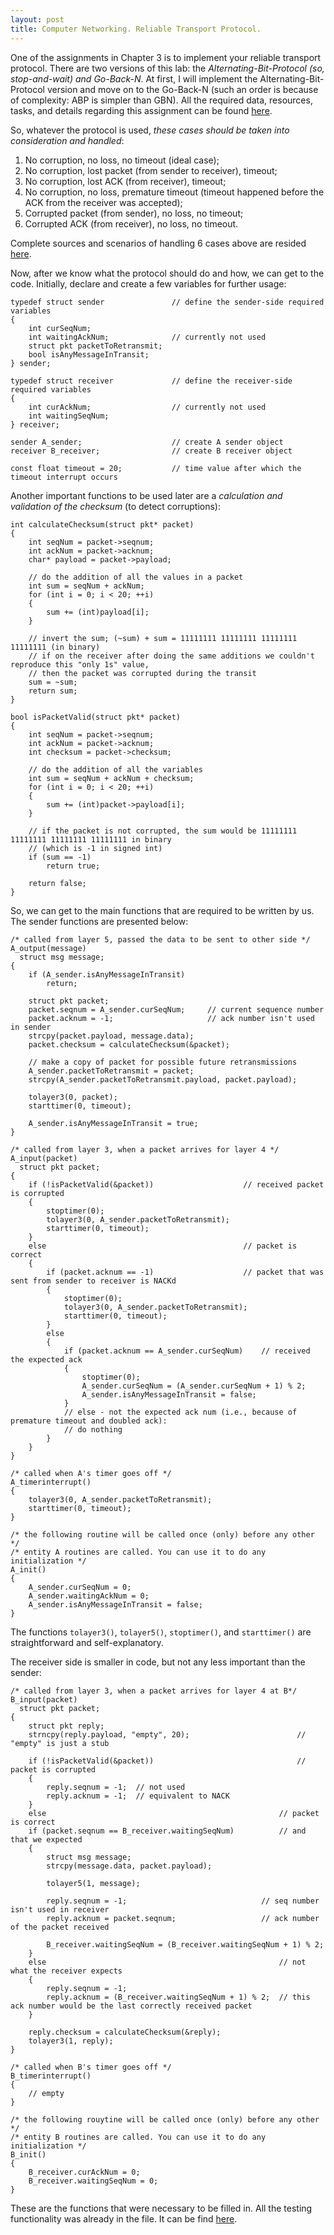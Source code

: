 ```yaml
---
layout: post
title: Computer Networking. Reliable Transport Protocol. 
---
```


One of the assignments in Chapter 3 is to implement your reliable transport protocol. There are two versions of this lab: the *Alternating-Bit-Protocol (so, stop-and-wait) and Go-Back-N*. At first, I will implement the Alternating-Bit-Protocol version and move on to the Go-Back-N (such an order is because of complexity: ABP is simpler than GBN). All the required data, resources, tasks, and details regarding this assignment can be found [here](https://gaia.cs.umass.edu/kurose_ross/programming/RDT/RDT_Implementing%20a%20Reliable%20Transport%20Protocol.html).
 
So, whatever the protocol is used, *these cases should be taken into consideration and handled*:
1. No corruption, no loss, no timeout (ideal case);
2. No corruption, lost packet (from sender to receiver), timeout;
3. No corruption, lost ACK (from receiver), timeout;
4. No corruption, no loss, premature timeout (timeout happened before the ACK from the receiver was accepted);
5. Corrupted packet (from sender), no loss, no timeout;
6. Corrupted ACK (from receiver), no loss, no timeout.

Complete sources and scenarios of handling 6 cases above are resided [here](https://github.com/chetter14/computer-networking-assignments/tree/main/RTP).

Now, after we know what the protocol should do and how, we can get to the code. Initially, declare and create a few variables for further usage:
```
typedef struct sender				// define the sender-side required variables
{
	int curSeqNum;
	int waitingAckNum;				// currently not used
	struct pkt packetToRetransmit;
	bool isAnyMessageInTransit;
} sender;

typedef struct receiver				// define the receiver-side required variables
{
	int curAckNum;					// currently not used
	int waitingSeqNum;
} receiver;

sender A_sender;					// create A sender object
receiver B_receiver;				// create B receiver object

const float timeout = 20;			// time value after which the timeout interrupt occurs
```

Another important functions to be used later are a *calculation and validation of the checksum* (to detect corruptions):
```
int calculateChecksum(struct pkt* packet)
{
	int seqNum = packet->seqnum;
	int ackNum = packet->acknum;
	char* payload = packet->payload;
	
	// do the addition of all the values in a packet
	int sum = seqNum + ackNum;
	for (int i = 0; i < 20; ++i)
	{
		sum += (int)payload[i];
	}
	
	// invert the sum; (~sum) + sum = 11111111 11111111 11111111 11111111 (in binary)
	// if on the receiver after doing the same additions we couldn't reproduce this "only 1s" value, 
	// then the packet was corrupted during the transit
	sum = ~sum;					
	return sum;
}

bool isPacketValid(struct pkt* packet)
{
	int seqNum = packet->seqnum;
	int ackNum = packet->acknum;
	int checksum = packet->checksum;
	
	// do the addition of all the variables
	int sum = seqNum + ackNum + checksum;
	for (int i = 0; i < 20; ++i)
	{
		sum += (int)packet->payload[i];
	}
	
	// if the packet is not corrupted, the sum would be 11111111 11111111 11111111 11111111 in binary 
	// (which is -1 in signed int)
	if (sum == -1)
		return true;
		
	return false;
}
```

So, we can get to the main functions that are required to be written by us. The sender functions are presented below:
```
/* called from layer 5, passed the data to be sent to other side */
A_output(message)
  struct msg message;
{
	if (A_sender.isAnyMessageInTransit)
		return;
	
	struct pkt packet;
	packet.seqnum = A_sender.curSeqNum; 	// current sequence number
	packet.acknum = -1;						// ack number isn't used in sender
	strcpy(packet.payload, message.data);
	packet.checksum = calculateChecksum(&packet);
	
	// make a copy of packet for possible future retransmissions
	A_sender.packetToRetransmit = packet;
	strcpy(A_sender.packetToRetransmit.payload, packet.payload);

	tolayer3(0, packet);
	starttimer(0, timeout);
	
	A_sender.isAnyMessageInTransit = true;
}

/* called from layer 3, when a packet arrives for layer 4 */
A_input(packet)
  struct pkt packet;
{
	if (!isPacketValid(&packet))					// received packet is corrupted
	{
		stoptimer(0);
		tolayer3(0, A_sender.packetToRetransmit);
		starttimer(0, timeout);
	}
	else											// packet is correct
	{
		if (packet.acknum == -1)					// packet that was sent from sender to receiver is NACKd
		{
			stoptimer(0);
			tolayer3(0, A_sender.packetToRetransmit);
			starttimer(0, timeout);
		}
		else
		{
			if (packet.acknum == A_sender.curSeqNum)	// received the expected ack
			{
				stoptimer(0);
				A_sender.curSeqNum = (A_sender.curSeqNum + 1) % 2;
				A_sender.isAnyMessageInTransit = false;
			}
			// else - not the expected ack num (i.e., because of premature timeout and doubled ack):
			// do nothing
		}
	}
}

/* called when A's timer goes off */
A_timerinterrupt()
{
	tolayer3(0, A_sender.packetToRetransmit);
	starttimer(0, timeout);
}

/* the following routine will be called once (only) before any other */
/* entity A routines are called. You can use it to do any initialization */
A_init()
{
	A_sender.curSeqNum = 0;
	A_sender.waitingAckNum = 0;
	A_sender.isAnyMessageInTransit = false;
}
```
The functions `tolayer3()`, `tolayer5()`, `stoptimer()`, and `starttimer()` are straightforward and self-explanatory.

The receiver side is smaller in code, but not any less important than the sender:
```
/* called from layer 3, when a packet arrives for layer 4 at B*/
B_input(packet)
  struct pkt packet;
{
	struct pkt reply;
	strncpy(reply.payload, "empty", 20);						// "empty" is just a stub
	
	if (!isPacketValid(&packet))								// packet is corrupted
	{
		reply.seqnum = -1;	// not used
		reply.acknum = -1;	// equivalent to NACK
	} 
	else 													// packet is correct
	if (packet.seqnum == B_receiver.waitingSeqNum)			// and that we expected
	{
		struct msg message;
		strcpy(message.data, packet.payload);
		
		tolayer5(1, message);
		
		reply.seqnum = -1;								// seq number isn't used in receiver
		reply.acknum = packet.seqnum;					// ack number of the packet received
		
		B_receiver.waitingSeqNum = (B_receiver.waitingSeqNum + 1) % 2;
	}
	else													// not what the receiver expects
	{
		reply.seqnum = -1;
		reply.acknum = (B_receiver.waitingSeqNum + 1) % 2;	// this ack number would be the last correctly received packet
	}
	
	reply.checksum = calculateChecksum(&reply);
	tolayer3(1, reply);
}

/* called when B's timer goes off */
B_timerinterrupt()
{
	// empty
}

/* the following rouytine will be called once (only) before any other */
/* entity B routines are called. You can use it to do any initialization */
B_init()
{
	B_receiver.curAckNum = 0;
	B_receiver.waitingSeqNum = 0;
}
```

These are the functions that were necessary to be filled in. All the testing functionality was already in the file. It can be find [here](https://github.com/chetter14/computer-networking-assignments/tree/main/RTP).
